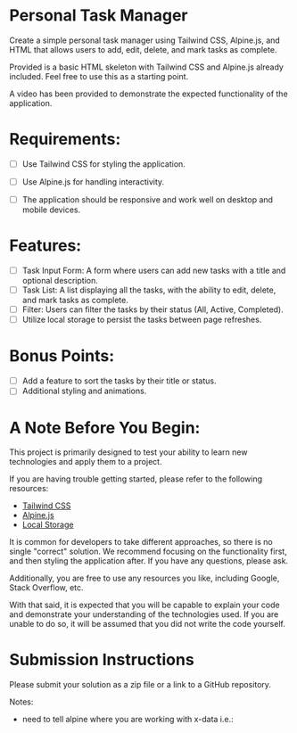 # Personal Task Manager

Create a simple personal task manager using Tailwind CSS, Alpine.js, and HTML that allows users to add, edit, delete, and mark tasks as complete.

Provided is a basic HTML skeleton with Tailwind CSS and Alpine.js already included. Feel free to use this as a starting point.

A video has been provided to demonstrate the expected functionality of the application.

# Requirements:

- [ ] Use Tailwind CSS for styling the application.
- [ ] Use Alpine.js for handling interactivity.
- [ ] The application should be responsive and work well on desktop and mobile devices.


# Features:

- [ ] Task Input Form: A form where users can add new tasks with a title and optional description.
- [ ] Task List: A list displaying all the tasks, with the ability to edit, delete, and mark tasks as complete.
- [ ] Filter: Users can filter the tasks by their status (All, Active, Completed).
- [ ] Utilize local storage to persist the tasks between page refreshes.

# Bonus Points:
- [ ] Add a feature to sort the tasks by their title or status.
- [ ] Additional styling and animations.

# A Note Before You Begin:
This project is primarily designed to test your ability to learn new technologies and apply them to a project.

If you are having trouble getting started, please refer to the following resources:

- [Tailwind CSS](https://tailwindcss.com/docs)
- [Alpine.js](https://alpinejs.dev/)
- [Local Storage](https://developer.mozilla.org/en-US/docs/Web/API/Window/localStorage)

It is common for developers to take different approaches, so there is no single "correct" solution. We recommend focusing on the functionality first, and then styling the application after. If you have any questions, please ask.

Additionally, you are free to use any resources you like, including Google, Stack Overflow, etc.

With that said, it is expected that you will be capable to explain your code and demonstrate your understanding of the technologies used. If you are unable to do so, it will be assumed that you did not write the code yourself.

# Submission Instructions
Please submit your solution as a zip file or a link to a GitHub repository.

Notes:
- need to tell alpine where you are working with x-data i.e.: <div x-data> </div>